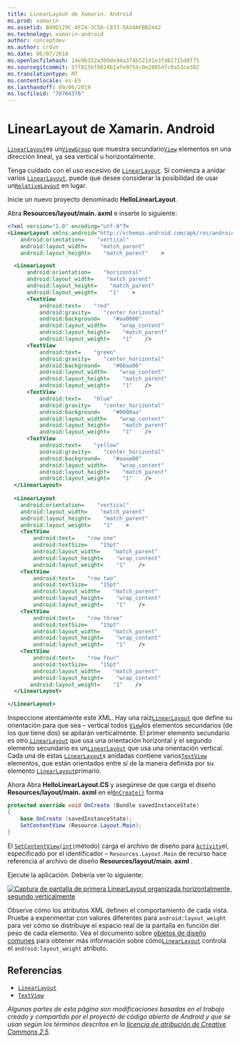 ```yaml
---
title: LinearLayout de Xamarin. Android
ms.prod: xamarin
ms.assetid: B49D129C-AF24-3C5A-C833-5A34AFBB2442
ms.technology: xamarin-android
author: conceptdev
ms.author: crdun
ms.date: 06/07/2018
ms.openlocfilehash: 14e9b352a309de94a374b52141e3fd61715d8f75
ms.sourcegitcommit: 57f815bf0024b1afe9754c0e28054fc0a53ce302
ms.translationtype: MT
ms.contentlocale: es-ES
ms.lasthandoff: 09/06/2019
ms.locfileid: "70764376"
---
```

# <a name="xamarinandroid-linearlayout"></a>LinearLayout de Xamarin. Android

[`LinearLayout`](xref:Android.Widget.LinearLayout)es un[`ViewGroup`](xref:Android.Views.ViewGroup)
que muestra secundario[`View`](xref:Android.Views.View)
elementos en una dirección lineal, ya sea vertical u horizontalmente.

Tenga cuidado con el uso excesivo de [`LinearLayout`](xref:Android.Widget.LinearLayout).
Si comienza a anidar varios [`LinearLayout`](xref:Android.Widget.LinearLayout), puede que desee considerar la posibilidad de usar un[`RelativeLayout`](xref:Android.Widget.RelativeLayout)
en lugar.

Inicie un nuevo proyecto denominado **HelloLinearLayout**.

Abra **Resources/layout/main. axml** e inserte lo siguiente:

```xml
<?xml version="1.0" encoding="utf-8"?>
<LinearLayout xmlns:android="http://schemas.android.com/apk/res/android"
    android:orientation=    "vertical"
    android:layout_width=    "match_parent"
    android:layout_height=    "match_parent"    >

  <LinearLayout
      android:orientation=    "horizontal"
      android:layout_width=    "match_parent"
      android:layout_height=    "match_parent"
      android:layout_weight=    "1"    >
      <TextView
          android:text=    "red"
          android:gravity=    "center_horizontal"
          android:background=    "#aa0000"
          android:layout_width=    "wrap_content"
          android:layout_height=    "match_parent"
          android:layout_weight=    "1"    />
      <TextView
          android:text=    "green"
          android:gravity=    "center_horizontal"
          android:background=    "#00aa00"
          android:layout_width=    "wrap_content"
          android:layout_height=    "match_parent"
          android:layout_weight=    "1"    />
      <TextView
          android:text=    "blue"
          android:gravity=    "center_horizontal"
          android:background=    "#0000aa"
          android:layout_width=    "wrap_content"
          android:layout_height=    "match_parent"
          android:layout_weight=    "1"    />
      <TextView
          android:text=    "yellow"
          android:gravity=    "center_horizontal"
          android:background=    "#aaaa00"
          android:layout_width=    "wrap_content"
          android:layout_height=    "match_parent"
          android:layout_weight=    "1"    />
  </LinearLayout>
        
  <LinearLayout
    android:orientation=    "vertical"
    android:layout_width=    "match_parent"
    android:layout_height=    "match_parent"
    android:layout_weight=    "1"    >
    <TextView
        android:text=    "row one"
        android:textSize=    "15pt"
        android:layout_width=    "match_parent"
        android:layout_height=    "wrap_content"
        android:layout_weight=    "1"    />
    <TextView
        android:text=    "row two"
        android:textSize=    "15pt"
        android:layout_width=    "match_parent"
        android:layout_height=    "wrap_content"
        android:layout_weight=    "1"    />
    <TextView
        android:text=    "row three"
        android:textSize=    "15pt"
        android:layout_width=    "match_parent"
        android:layout_height=    "wrap_content"
        android:layout_weight=    "1"    />
    <TextView
        android:text=    "row four"
        android:textSize=    "15pt"
        android:layout_width=    "match_parent"
        android:layout_height=    "wrap_content"
       android:layout_weight=    "1"    />
  </LinearLayout>

</LinearLayout>
```

Inspeccione atentamente este XML. Hay una raíz[`LinearLayout`](xref:Android.Widget.LinearLayout)
que define su orientación para que sea &ndash; vertical todos [`View`](xref:Android.Views.View)los elementos secundarios (de los que tiene dos) se apilarán verticalmente. El primer elemento secundario es otro.[`LinearLayout`](xref:Android.Widget.LinearLayout)
que usa una orientación horizontal y el segundo elemento secundario es un[`LinearLayout`](xref:Android.Widget.LinearLayout)
que usa una orientación vertical. Cada una de estas [`LinearLayout`](xref:Android.Widget.LinearLayout)s anidadas contiene varios[`TextView`](xref:Android.Widget.TextView)
elementos, que están orientados entre sí de la manera definida por su elemento [`LinearLayout`](xref:Android.Widget.LinearLayout)primario.

Ahora Abra **HelloLinearLayout.CS** y asegúrese de que carga el diseño **Resources/layout/main. axml** en el[`OnCreate()`](xref:Android.App.Activity.OnCreate*)
forma

```csharp
protected override void OnCreate (Bundle savedInstanceState)
{
    base.OnCreate (savedInstanceState);
    SetContentView (Resource.Layout.Main);
}
```

El [`SetContentView(int)`](xref:Android.App.Activity.SetContentView*)método) carga el archivo de diseño para [`Activity`](xref:Android.App.Activity)el, especificado por el identificador &ndash; `Resources.Layout.Main` de recurso hace referencia al archivo de diseño **Resources/layout/main. axml** .

Ejecute la aplicación. Debería ver lo siguiente:

[![Captura de pantalla de primera LinearLayout organizada horizontalmente, segundo verticalmente](linear-layout-images/helloviews1.png)](linear-layout-images/helloviews1.png#lightbox)

Observe cómo los atributos XML definen el comportamiento de cada vista. Pruebe a experimentar con valores diferentes para `android:layout_weight` para ver cómo se distribuye el espacio real de la pantalla en función del peso de cada elemento. Vea el documento sobre [objetos de diseño comunes](https://developer.android.com/guide/topics/ui/declaring-layout.html) para obtener más información sobre cómo[`LinearLayout`](xref:Android.Widget.LinearLayout)
controla el `android:layout_weight` atributo.

## <a name="references"></a>Referencias

- [`LinearLayout`](xref:Android.Widget.LinearLayout)
- [`TextView`](xref:Android.Widget.TextView)

_Algunas partes de esta página son modificaciones basadas en el trabajo creado y compartido por el proyecto de código abierto de Android y que se usan según los términos descritos en la [licencia de atribución de Creative Commons 2,5](http://creativecommons.org/licenses/by/2.5/)._
